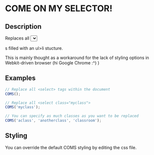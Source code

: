 # COME ON MY SELECTOR!

## Description
Replaces all <select> tag with a custom SELECTOR that supports css background styling. Replaced selectors are <div>s filled with an ul>li stucture.

This is mainly thought as a workaround for the lack of styling options in Webkit-driven browser (hi Google Chrome :^) )

## Examples
```javascript
// Replace all <select> tags within the document
COMS();

// Replace all <select class="myclass">
COMS('myclass');

// You can specify as much classes as you want to be replaced
COMS('aclass', 'anotherclass', 'classroom');
```

## Styling
You can override the default COMS styling by editing the css file.
